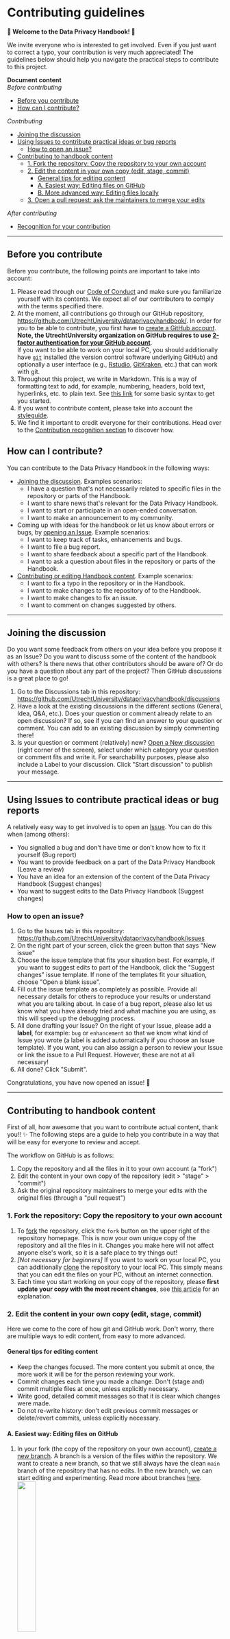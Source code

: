 # Contributing guidelines
**🥳 Welcome to the Data Privacy Handbook! 🥳**

We invite everyone who is interested to get involved. Even if you just want to correct a typo, your contribution is very much appreciated! The guidelines below should help you navigate the practical steps to contribute to this project.

**Document content** <br>
*Before contributing* <br>
  * [Before you contribute](#before-you-contribute)
  * [How can I contribute?](#how-can-i-contribute)  

*Contributing*
  * [Joining the discussion](#joining-the-discussion)
  * [Using Issues to contribute practical ideas or bug reports](#using-issues-to-contribute-practical-ideas-or-bug-reports)
    + [How to open an issue?](#how-to-open-an-issue)
  * [Contributing to handbook content](#contributing-to-handbook-content)
    + [1. Fork the repository: Copy the repository to your own account](#1-fork-the-repository-copy-the-repository-to-your-own-account)
    + [2. Edit the content in your own copy (edit, stage, commit)](#2-edit-the-content-in-your-own-copy-edit-stage-commit)
      - [General tips for editing content](#general-tips-for-editing-content)
      - [A. Easiest way: Editing files on GitHub](#a-easiest-way-editing-files-on-github)
      - [B. More advanced way: Editing files locally](#b-more-advanced-way-editing-files-locally)
    + [3. Open a pull request: ask the maintainers to merge your edits](#3-open-a-pull-request-ask-the-maintainers-to-merge-your-edits)  
 
 *After contributing*
  * [Recognition for your contribution](#recognition-for-your-contribution)

---

## Before you contribute
Before you contribute, the following points are important to take into account:
1. Please read through our [Code of Conduct](https://github.com/UtrechtUniversity/dataprivacyhandbook/blob/main/CODE_OF_CONDUCT.md) and make sure you familiarize yourself with its contents. We expect all of our contributors to comply with the terms specified there.
2. At the moment, all contributions go through our GitHub repository, https://github.com/UtrechtUniversity/dataprivacyhandbook/. In order for you to be able to contribute, you first have to [create a GitHub account](https://github.com/join). **Note, the UtrechtUniversity organization on GitHub requires to use [2-factor authentication for your GitHub account](https://docs.github.com/en/authentication/securing-your-account-with-two-factor-authentication-2fa/configuring-two-factor-authentication)**. <br>
If you want to be able to work on your local PC, you should additionally have [`git`](https://git-scm.com/downloads) installed (the version control software underlying GitHub) and optionally a user interface (e.g., [Rstudio](https://support.rstudio.com/hc/en-us/articles/200532077-Version-Control-with-Git-and-SVN), [GitKraken](https://www.gitkraken.com/download), etc.) that can work with git.
3. Throughout this project, we write in Markdown. This is a way of formatting text to add, for example, numbering, headers, bold text, hyperlinks, etc. to plain text. See [this link](https://docs.github.com/en/github/writing-on-github/getting-started-with-writing-and-formatting-on-github/basic-writing-and-formatting-syntax) for some basic syntax to get you started.
4. If you want to contribute content, please take into account the [styleguide](https://github.com/UtrechtUniversity/dataprivacyhandbook/blob/main/styleguide.md).
5. We find it important to credit everyone for their contributions. Head over to the [Contribution recognition section](#3-open-a-pull-request-ask-the-maintainers-to-merge-your-edits) to discover how.

## How can I contribute?
You can contribute to the Data Privacy Handbook in the following ways:
- [Joining the discussion](#joining-the-discussion). Examples scenarios:
  - I have a question that's not necessarily related to specific files in the repository or parts of the Handbook.
  - I want to share news that's relevant for the Data Privacy Handbook.
  - I want to start or participate in an open-ended conversation.
  - I want to make an announcement to my community.
- Coming up with ideas for the handbook or let us know about errors or bugs, by [opening an Issue](#using-issues-to-contribute-practical-ideas-or-bug-reports). Example scenarios:
  - I want to keep track of tasks, enhancements and bugs.
  - I want to file a bug report.
  - I want to share feedback about a specific part of the Handbook.
  - I want to ask a question about files in the repository or parts of the Handbook.
- [Contributing or editing Handbook content](#contributing-to-handbook-content). Example scenarios:
  - I want to fix a typo in the repository or in the Handbook.
  - I want to make changes to the repository of to the Handbook.
  - I want to make changes to fix an issue.
  - I want to comment on changes suggested by others.

---

## Joining the discussion
Do you want some feedback from others on your idea before you propose it as an Issue? Do you want to discuss some of the content of the handbook with others? Is there news that other contributors should be aware of? Or do you have a question about any part of the project? Then GitHub discussions is a great place to go! 

1. Go to the Discussions tab in this repository: https://github.com/UtrechtUniversity/dataprivacyhandbook/discussions
2. Have a look at the existing discussions in the different sections (General, Idea, Q&A, etc.). Does your question or comment already relate to an open discussion? If so, see if you can find an answer to your question or comment. You can add to an existing discussion by simply commenting there!
3. Is your question or comment (relatively) new? [Open a New discussion](https://docs.github.com/en/discussions/quickstart#welcoming-contributions-to-your-discussions) (right corner of the screen), select under which category your question or comment fits and write it. For searchability purposes, please also include a Label to your discussion. Click "Start discussion" to publish your message.

---

## Using Issues to contribute practical ideas or bug reports
 A relatively easy way to get involved is to open an [Issue](https://github.com/UtrechtUniversity/dataprivacyhandbook/issues). You can do this when (among others):
 - You signalled a bug and don't have time or don't know how to fix it yourself (Bug report)
 - You want to provide feedback on a part of the Data Privacy Handbook (Leave a review)
 - You have an idea for an extension of the content of the Data Privacy Handbook (Suggest changes)
 - You want to suggest edits to the Data Privacy Handbook (Suggest changes)

### How to open an issue?
1. Go to the Issues tab in this repository: https://github.com/UtrechtUniversity/dataprivacyhandbook/issues
2. On the right part of your screen, click the green button that says "New issue"
3. Choose the issue template that fits your situation best. For example, if you want to suggest edits to part of the Handbook, click the "Suggest changes" issue template. If none of the templates fit your situation, choose "Open a blank issue".
4. Fill out the issue template as completely as possible. Provide all necessary details for others to reproduce your results or understand what you are talking about. In case of a bug report, please also let us know what you have already tried and what machine you are using, as this will speed up the debugging process.
5. All done drafting your Issue? On the right of your Issue, please add a **label**, for example: `bug` or `enhancement` so that we know what kind of Issue you wrote (a label is added automatically if you choose an Issue template). If you want, you can also assign a person to review your Issue or link the issue to a Pull Request. However, these are not at all necessary!
6. All done? Click "Submit". 

Congratulations, you have now opened an issue! 🎉

---

## Contributing to handbook content
First of all, how awesome that you want to contribute actual content, thank you!! ✨ The following steps are a guide to help you contribute in a way that will be easy for everyone to review and accept.

The workflow on GitHub is as follows:
1. Copy the repository and all the files in it to your own account (a "fork")
2. Edit the content in your own copy of the repository (edit > "stage" > "commit")
3. Ask the original repository maintainers to merge your edits with the original files (through a "pull request")

### 1. Fork the repository: Copy the repository to your own account
1. To [fork](https://help.github.com/articles/fork-a-repo) the repository, click the `fork` button on the upper right of the repository homepage. This is now your own unique copy of the repository and all the files in it. Changes you make here will not affect anyone else's work, so it is a safe place to try things out!
2. _[Not necessary for beginners]_ If you want to work on your local PC, you can additionally [clone](https://docs.github.com/en/github/creating-cloning-and-archiving-repositories/cloning-a-repository-from-github/cloning-a-repository) the repository to your local PC. This simply means that you can edit the files on your PC, without an internet connection.
3. Each time you start working on your copy of the repository, please **first update your copy with the most recent changes**, see [this article](https://docs.github.com/en/github/collaborating-with-pull-requests/working-with-forks/syncing-a-fork) for an explanation.

### 2. Edit the content in your own copy (edit, stage, commit)
Here we come to the core of how git and GitHub work. Don't worry, there are multiple ways to edit content, from easy to more advanced.

#### General tips for editing content
- Keep the changes focused. The more content you submit at once, the more work it will be for the person reviewing your work.
- Commit changes each time you made a change. Don't (stage and) commit multiple files at once, unless explicitly necessary.
- Write good, detailed commit messages so that it is clear which changes were made.
- Do not re-write history: don't edit previous commit messages or delete/revert commits, unless explicitly necessary.

#### A. Easiest way: Editing files on GitHub
1. In your fork (the copy of the repository on your own account), [create a new branch](https://docs.github.com/en/github/collaborating-with-pull-requests/proposing-changes-to-your-work-with-pull-requests/creating-and-deleting-branches-within-your-repository#creating-a-branch). A branch is a version of the files _within_ the repository. We want to create a new branch, so that we still always have the clean `main` branch of the repository that has no edits. In the new branch, we can start editing and experimenting. Read more about branches [here](https://docs.github.com/en/github/collaborating-with-pull-requests/proposing-changes-to-your-work-with-pull-requests/about-branches). <br> <img src="img/gh-switch-branch.png" width=30%/>
2. When you have switched to your newly created branch, navigate to the file you want to edit. In our repository, all editable handbook chapters can be found in the `chapters` folder of the repository. The files in this folder can be edited.
3. Click the pencil icon ✏️ on the top left of the document and start editing the document.
4. Once finished editing the document, scroll down to the "Commit changes" section and type a commit message. This is simply a line that briefly, but explicitly, describes what changes you made, so that humans reviewing your changes can easily see what you've done.<br> <img src="img/gh-commit.png" width=30%/>
5. Select "Commit directly to the [branch-you-are-working-on]" and click "Commit changes"
6. Go through steps 2-5 for every edit you want to make.

You have now made (a) change(s) in your copy of the repository, congratulations!

#### B. More advanced way: Editing files locally
1. In your fork (the copy of the repository on your own account), [create a new branch](https://docs.github.com/en/github/collaborating-with-pull-requests/proposing-changes-to-your-work-with-pull-requests/creating-and-deleting-branches-within-your-repository#creating-a-branch). A branch is a version of the files _within_ the repository. We want to create a new branch, so that we still always have the clean `main` branch of the repository that has no edits. In the new branch, we can start editing and experimenting. Read more about branches [here](https://docs.github.com/en/github/collaborating-with-pull-requests/proposing-changes-to-your-work-with-pull-requests/about-branches). <br> <img src="img/gh-switch-branch.png" width=30%/>
2. Assuming you have cloned your forked repository to your local PC ([commandline](https://help.github.com/en/github/creating-cloning-and-archiving-repositories/cloning-a-repository), [Rstudio](https://happygitwithr.com/rstudio-git-github.html#clone-the-new-github-repository-to-your-computer-via-rstudio)), you can see the files on your local machine now. Be sure to update your clone with the lastest changes made in the parent repository (commandline: `git pull upstream [branchname]` or `git pull origin [branchname]`, [Rstudio](https://happygitwithr.com/upstream-changes.html)).
3. Switch to the branch you are going to work on (preferably the one matching the chapter you are going to edit): `git checkout [branchname]` (in Rstudio, simply click on the branch name to select which one you want)
4. Make local changes. All editable files can be found in the `chapters` folder. You can open a `.Rmd` file with multiple text editors such as [Visual studio code](https://code.visualstudio.com/), [Atom](https://atom.io/), [Zettlr](https://www.zettlr.com/), [Rstudio](https://www.rstudio.com/), etc.) and, after saving each change, commit it (command-line: `git commit -a -m "commit message"`, [RStudio](https://cfss.uchicago.edu/setup/git-with-rstudio/)). Your changes are now saved locally.
5. Push your commits to the online version of your repository (command-line: `git push origin [branchname]`, [Rstudio](https://happygitwithr.com/rstudio-git-github.html#make-local-changes-save-commit))

### 3. Open a pull request: ask the maintainers to merge your edits
1. In GitHub, navigate to your fork (copy) of the repository
2. Go to the tab "Pull requests" > "New pull request"
3. Make sure the base repository is `UtrechtUniversity/dataprivacyhandbook [chapter-branch]` and the head repository is your own repository, e.g., `DorienHuijser/dataprivacyhandbook [branch-in-which-you-made-changes]`.
4. Describe your edits, e.g., what has been fixed, what has been added, which of the Issues has been addressed, etc. When you're done describing, click "Create pull request"
5. Your pull request will now appear in the [list of pull requests](https://github.com/UtrechtUniversity/dataprivacyhandbook/pulls). If you want, you can assign someone to review your pull request. 

Well done, you have opened a PR! One of the owners of the repository will review your commits, may request changes and will finally approve the pull request and merge your changes into the UtrechtUniversity/dataprivacyhandbook repository. After merging with the `main` branch, your edits will become visible in the online handbook! Thank you so much for your contribution! 🙏🙏🙏

---

## Recognition for your contribution
We want to recognize each and every kind of contribution that was made to our project. Therefore, we use the [all-contributors specification](https://allcontributors.org/docs/en/emoji-key). After you have made a contribution, one of the maintainers will [add you as a contributor](https://github.com/UtrechtUniversity/dataprivacyhandbook/issues/6), so that you will appear as a contributor in the repository [README](https://github.com/UtrechtUniversity/dataprivacyhandbook#readme)!
